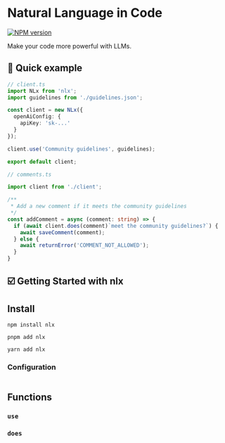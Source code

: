 # Natural Language in Code

[![NPM version](https://img.shields.io/npm/v/nlx.svg)](https://npmjs.org/package/nlx)

Make your code more powerful with LLMs.

## 🌟 Quick example

```ts
// client.ts
import NLx from 'nlx';
import guidelines from './guidelines.json';

const client = new NLx({
  openAiConfig: {
    apiKey: 'sk-...'
  }
});

client.use('Community guidelines', guidelines);

export default client;
```

```ts
// comments.ts

import client from './client';

/**
 * Add a new comment if it meets the community guidelines
 */
const addComment = async (comment: string) => {
  if (await client.does(comment)`meet the community guidelines?`) {
    await saveComment(comment);
  } else {
    await returnError('COMMENT_NOT_ALLOWED');
  }
}
```

## ☑️ Getting Started with nlx


## Install 

```
npm install nlx
```

```
pnpm add nlx
```

```
yarn add nlx
```

### Configuration 

```ts

```

## Functions

### `use`

### `does`
